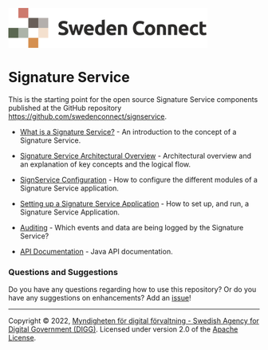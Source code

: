 ![Logo](images/sweden-connect.png)

# Signature Service

This is the starting point for the open source Signature Service components published at the GitHub repository https://github.com/swedenconnect/signservice.

* [What is a Signature Service?](what-is.md) - An introduction to the concept of a Signature Service.

* [Signature Service Architectural Overview](architechture.md) - Architectural overview and an explanation of key concepts and the logical flow.

* [SignService Configuration](configuration.md) - How to configure the different modules of a Signature Service application.

* [Setting up a Signature Service Application](application.md) - How to set up, and run, a Signature Service Application.

* [Auditing](audit.md) - Which events and data are being logged by the Signature Service?

* [API Documentation](https://docs.swedenconnect.se/signservice/apidocs) - Java API documentation.

### Questions and Suggestions

Do you have any questions regarding how to use this repository? Or do you have any suggestions on enhancements? Add an [issue](https://github.com/swedenconnect/signservice/issues)!

-----

Copyright &copy; 2022, [Myndigheten för digital förvaltning - Swedish Agency for Digital Government (DIGG)](http://www.digg.se). Licensed under version 2.0 of the [Apache License](http://www.apache.org/licenses/LICENSE-2.0).

